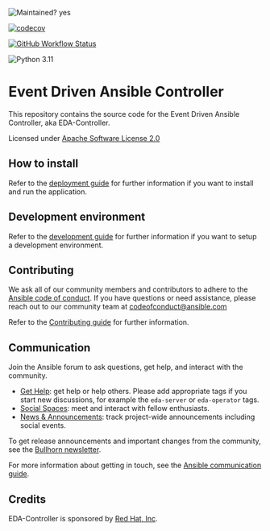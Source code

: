 ![Maintained? yes](https://img.shields.io/badge/Maintained%3F-yes-green.svg)

[![codecov](https://codecov.io/gh/ansible/eda-server/graph/badge.svg?token=N6Z2DZGKGZ)](https://codecov.io/gh/ansible/eda-server)

[![GitHub Workflow Status](https://github.com/ansible/eda-server/actions/workflows/ci.yaml/badge.svg?branch=main)](https://github.com/ansible/eda-server/actions/workflows/ci.yaml?query=branch%3Amain)

![Python 3.11](https://img.shields.io/badge/Python-3.11-blue)

# Event Driven Ansible Controller

This repository contains the source code for the Event Driven Ansible Controller, aka EDA-Controller.

Licensed under [Apache Software License 2.0](LICENSE)

## How to install

Refer to the [deployment guide](docs/deployment.md) for further information if you want to install and run the application.

## Development environment

Refer to the [development guide](docs/development.md) for further information if you want to setup a development environment.

## Contributing

We ask all of our community members and contributors to adhere to the [Ansible code of conduct](https://docs.ansible.com/ansible/latest/community/code_of_conduct.html).
If you have questions or need assistance, please reach out to our community team at <codeofconduct@ansible.com>

Refer to the [Contributing guide](docs/contributing.md) for further information.

## Communication

Join the Ansible forum to ask questions, get help, and interact with the community.

- [Get Help](https://forum.ansible.com/c/help/6): get help or help others.
  Please add appropriate tags if you start new discussions, for example the
  `eda-server` or `eda-operator` tags.
- [Social Spaces](https://forum.ansible.com/c/chat/4): meet and interact with
  fellow enthusiasts.
- [News & Announcements](https://forum.ansible.com/c/news/5): track project-wide
  announcements including social events.

To get release announcements and important changes from the community, see the
[Bullhorn newsletter](https://docs.ansible.com/ansible/devel/community/communication.html#the-bullhorn).

For more information about getting in touch, see the
[Ansible communication guide](https://docs.ansible.com/ansible/devel/community/communication.html).

## Credits

EDA-Controller is sponsored by [Red Hat, Inc](https://www.redhat.com).
